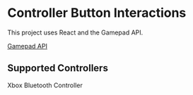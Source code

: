 # Controller Button Interactions

This project uses React and the Gamepad API.

[Gamepad API](https://developer.mozilla.org/en-US/docs/Web/API/Gamepad_API/Using_the_Gamepad_API)

## Supported Controllers
Xbox Bluetooth Controller
